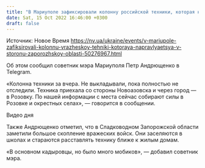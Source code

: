 ```yaml
---
title: "В Мариуполе зафиксировали колонну российской техники, которая направляется в сторону Запорожской области — советник мэра"
date: Sat, 15 Oct 2022 16:46:00 +0300
draft: false
---
```

Источник: Новое Время https://nv.ua/ukraine/events/v-mariupole-zafiksirovali-kolonnu-vrazheskoy-tehniki-kotoraya-napravlyaetsya-v-storonu-zaporozhskoy-oblasti-50276967.html


Об этом сообщил советник мэра Мариуполя Петр Андрющенко в Telegram.

«Колонна техники за вчера. Не выкладывали, пока полностью не отследили. Техника приехала со стороны Новоазовска и через город — в Розовку. По нашей информации с места сейчас собирают силы в Розовке и окрестных селах», — говорится в сообщении.

 Видео дня   

 Также Андрющенко отметил, что в Сладководном Запорожской области заметили большое скопление вражеских войск. Они заселяются в школах и стараются расставлять технику ближе к жилым домам.

 «В основном кадыровцы, но было много мобиков», — добавил советник мэра.

